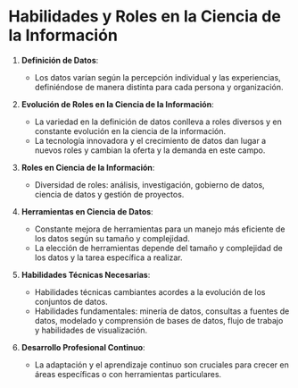 # Habilidades y Roles en la Ciencia de la Información

1. **Definición de Datos**:
   - Los datos varían según la percepción individual y las experiencias, definiéndose de manera distinta para cada persona y organización.

2. **Evolución de Roles en la Ciencia de la Información**:
   - La variedad en la definición de datos conlleva a roles diversos y en constante evolución en la ciencia de la información.
   - La tecnología innovadora y el crecimiento de datos dan lugar a nuevos roles y cambian la oferta y la demanda en este campo.

3. **Roles en Ciencia de la Información**:
   - Diversidad de roles: análisis, investigación, gobierno de datos, ciencia de datos y gestión de proyectos.

4. **Herramientas en Ciencia de Datos**:
   - Constante mejora de herramientas para un manejo más eficiente de los datos según su tamaño y complejidad.
   - La elección de herramientas depende del tamaño y complejidad de los datos y la tarea específica a realizar.

5. **Habilidades Técnicas Necesarias**:
   - Habilidades técnicas cambiantes acordes a la evolución de los conjuntos de datos.
   - Habilidades fundamentales: minería de datos, consultas a fuentes de datos, modelado y comprensión de bases de datos, flujo de trabajo y habilidades de visualización.

6. **Desarrollo Profesional Continuo**:
   - La adaptación y el aprendizaje continuo son cruciales para crecer en áreas específicas o con herramientas particulares.
